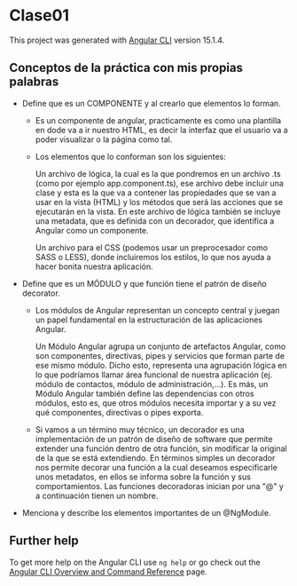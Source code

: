 # Clase01

This project was generated with [Angular CLI](https://github.com/angular/angular-cli) version 15.1.4.

## Conceptos de la práctica con mis propias palabras

* Define que es un COMPONENTE y al crearlo que elementos lo forman.
  - Es un componente de angular, practicamente es como una plantilla en dode va a ir nuestro HTML, es decir la interfaz que el usuario va a poder visualizar o la página     como tal.
  - Los elementos que lo conforman son los siguientes:
  
     Un archivo de lógica, la cual es la que pondremos en un archivo .ts (como por ejemplo app.component.ts), ese archivo debe incluir una clase y esta es la que va a        contener las propiedades que se van a usar en la vista (HTML) y los métodos que será las acciones que se ejecutarán en la vista. En este archivo de lógica también        se incluye una metadata, que es definida con un decorador,  que identifica a Angular como un componente.
   
     Un archivo para el CSS (podemos usar un preprocesador como SASS o LESS), donde incluiremos los estilos, lo que nos ayuda a hacer bonita nuestra aplicación.
    
 
* Define que es un MÓDULO y que función tiene el patrón de diseño decorator.
  - Los módulos de Angular representan un concepto central y juegan un papel fundamental en la estructuración de las aplicaciones Angular.

     Un Módulo Angular agrupa un conjunto de artefactos Angular, como son componentes, directivas, pipes y servicios que forman parte de ese mismo módulo. Dicho esto,        representa una agrupación lógica en lo que podríamos llamar área funcional de nuestra aplicación (ej. módulo de contactos, módulo de administración,…). Es más, un        Módulo Angular también define las dependencias con otros módulos, esto es, que otros módulos necesita importar y a su vez qué componentes, directivas o pipes            exporta.

   - Si vamos a un término muy técnico, un decorador es una implementación de un patrón de diseño de software que permite extender una función dentro de otra función,      sin modificar la original de la que se está extendiendo. En términos simples un decorador nos permite decorar una función a la cual deseamos especificarle unos       metadatos, en ellos se informa sobre la función y sus comportamientos. Las funciones decoradoras inician por una "@" y a continuación tienen un nombre.
   
* Menciona y describe los elementos importantes de un @NgModule.




## Further help

To get more help on the Angular CLI use `ng help` or go check out the [Angular CLI Overview and Command Reference](https://angular.io/cli) page.
